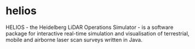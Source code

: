 # helios
HELIOS - the Heidelberg LiDAR Operations Simulator - is a software package for interactive real-time simulation and visualisation of terrestrial, mobile and airborne laser scan surveys written in Java.
